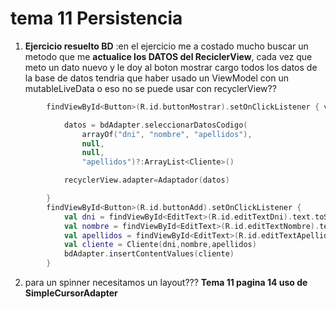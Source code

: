 # tema 11 Persistencia

1. **Ejercicio resuelto BD** :en el ejercicio me a costado mucho buscar un metodo que me **actualice los DATOS del ReciclerView**, cada vez que meto un dato nuevo y le doy al boton mostrar cargo todos los datos de la base de datos tendria que  haber usado un ViewModel con un mutableLiveData o eso no se puede usar con recyclerView?? 

```kt
        findViewById<Button>(R.id.buttonMostrar).setOnClickListener { view->

            datos = bdAdapter.seleccionarDatosCodigo(
                arrayOf("dni", "nombre", "apellidos"),
                null,
                null,
                "apellidos")?:ArrayList<Cliente>()

            recyclerView.adapter=Adaptador(datos)

        }
        findViewById<Button>(R.id.buttonAdd).setOnClickListener {
            val dni = findViewById<EditText>(R.id.editTextDni).text.toString()
            val nombre = findViewById<EditText>(R.id.editTextNombre).text.toString()
            val apellidos = findViewById<EditText>(R.id.editTextApellidos).text.toString()
            val cliente = Cliente(dni,nombre,apellidos)
            bdAdapter.insertContentValues(cliente)
        }
```

2. para un spinner necesitamos un layout??? **Tema 11 pagina 14 uso de SimpleCursorAdapter**